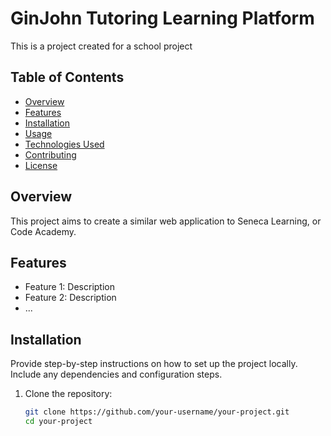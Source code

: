 # GinJohn Tutoring Learning Platform

This is a project created for a school project

## Table of Contents
- [Overview](#overview)
- [Features](#features)
- [Installation](#installation)
- [Usage](#usage)
- [Technologies Used](#technologies-used)
- [Contributing](#contributing)
- [License](#license)

## Overview
This project aims to create a similar web application to Seneca Learning, or Code Academy.

## Features
- Feature 1: Description
- Feature 2: Description
- ...

## Installation
Provide step-by-step instructions on how to set up the project locally. Include any dependencies and configuration steps.

1. Clone the repository:
   ```bash
   git clone https://github.com/your-username/your-project.git
   cd your-project
